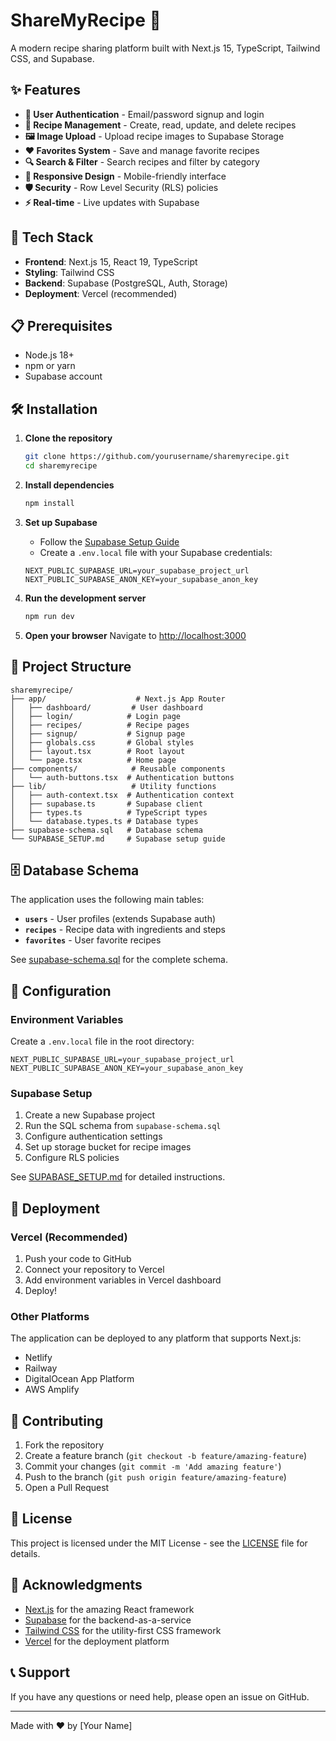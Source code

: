 # ShareMyRecipe 🍳

A modern recipe sharing platform built with Next.js 15, TypeScript, Tailwind CSS, and Supabase.

## ✨ Features

- **🔐 User Authentication** - Email/password signup and login
- **📝 Recipe Management** - Create, read, update, and delete recipes
- **🖼️ Image Upload** - Upload recipe images to Supabase Storage
- **❤️ Favorites System** - Save and manage favorite recipes
- **🔍 Search & Filter** - Search recipes and filter by category
- **📱 Responsive Design** - Mobile-friendly interface
- **🛡️ Security** - Row Level Security (RLS) policies
- **⚡ Real-time** - Live updates with Supabase

## 🚀 Tech Stack

- **Frontend**: Next.js 15, React 19, TypeScript
- **Styling**: Tailwind CSS
- **Backend**: Supabase (PostgreSQL, Auth, Storage)
- **Deployment**: Vercel (recommended)

## 📋 Prerequisites

- Node.js 18+ 
- npm or yarn
- Supabase account

## 🛠️ Installation

1. **Clone the repository**
   ```bash
   git clone https://github.com/yourusername/sharemyrecipe.git
   cd sharemyrecipe
   ```

2. **Install dependencies**
   ```bash
   npm install
   ```

3. **Set up Supabase**
   - Follow the [Supabase Setup Guide](./SUPABASE_SETUP.md)
   - Create a `.env.local` file with your Supabase credentials:
   ```env
   NEXT_PUBLIC_SUPABASE_URL=your_supabase_project_url
   NEXT_PUBLIC_SUPABASE_ANON_KEY=your_supabase_anon_key
   ```

4. **Run the development server**
   ```bash
   npm run dev
   ```

5. **Open your browser**
   Navigate to [http://localhost:3000](http://localhost:3000)

## 📁 Project Structure

```
sharemyrecipe/
├── app/                    # Next.js App Router
│   ├── dashboard/         # User dashboard
│   ├── login/            # Login page
│   ├── recipes/          # Recipe pages
│   ├── signup/           # Signup page
│   ├── globals.css       # Global styles
│   ├── layout.tsx        # Root layout
│   └── page.tsx          # Home page
├── components/            # Reusable components
│   └── auth-buttons.tsx  # Authentication buttons
├── lib/                   # Utility functions
│   ├── auth-context.tsx  # Authentication context
│   ├── supabase.ts       # Supabase client
│   ├── types.ts          # TypeScript types
│   └── database.types.ts # Database types
├── supabase-schema.sql   # Database schema
└── SUPABASE_SETUP.md     # Supabase setup guide
```

## 🗄️ Database Schema

The application uses the following main tables:

- **`users`** - User profiles (extends Supabase auth)
- **`recipes`** - Recipe data with ingredients and steps
- **`favorites`** - User favorite recipes

See [supabase-schema.sql](./supabase-schema.sql) for the complete schema.

## 🔧 Configuration

### Environment Variables

Create a `.env.local` file in the root directory:

```env
NEXT_PUBLIC_SUPABASE_URL=your_supabase_project_url
NEXT_PUBLIC_SUPABASE_ANON_KEY=your_supabase_anon_key
```

### Supabase Setup

1. Create a new Supabase project
2. Run the SQL schema from `supabase-schema.sql`
3. Configure authentication settings
4. Set up storage bucket for recipe images
5. Configure RLS policies

See [SUPABASE_SETUP.md](./SUPABASE_SETUP.md) for detailed instructions.

## 🚀 Deployment

### Vercel (Recommended)

1. Push your code to GitHub
2. Connect your repository to Vercel
3. Add environment variables in Vercel dashboard
4. Deploy!

### Other Platforms

The application can be deployed to any platform that supports Next.js:
- Netlify
- Railway
- DigitalOcean App Platform
- AWS Amplify

## 🤝 Contributing

1. Fork the repository
2. Create a feature branch (`git checkout -b feature/amazing-feature`)
3. Commit your changes (`git commit -m 'Add amazing feature'`)
4. Push to the branch (`git push origin feature/amazing-feature`)
5. Open a Pull Request

## 📝 License

This project is licensed under the MIT License - see the [LICENSE](LICENSE) file for details.

## 🙏 Acknowledgments

- [Next.js](https://nextjs.org/) for the amazing React framework
- [Supabase](https://supabase.com/) for the backend-as-a-service
- [Tailwind CSS](https://tailwindcss.com/) for the utility-first CSS framework
- [Vercel](https://vercel.com/) for the deployment platform

## 📞 Support

If you have any questions or need help, please open an issue on GitHub.

---

Made with ❤️ by [Your Name]
